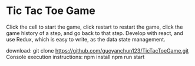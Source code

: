 # Tic Tac Toe Game

Click the cell to start the game, click restart to restart the game, click the game history of a step, and go back to that step.
Develop with react, and use Redux, which is easy to write, as the data state management.

download:
git clone https://github.com/guoyanchun123/TicTacToeGame.git
Console execution instructions:
npm install
npm run start



